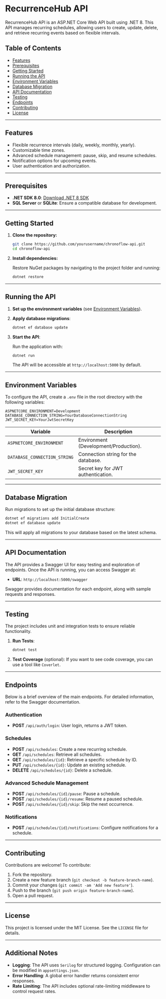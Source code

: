 # RecurrenceHub API

RecurrenceHub API is an ASP.NET Core Web API built using .NET 8. This API manages recurring schedules, allowing users to create, update, delete, and retrieve recurring events based on flexible intervals.

## Table of Contents

- [Features](#features)
- [Prerequisites](#prerequisites)
- [Getting Started](#getting-started)
- [Running the API](#running-the-api)
- [Environment Variables](#environment-variables)
- [Database Migration](#database-migration)
- [API Documentation](#api-documentation)
- [Testing](#testing)
- [Endpoints](#endpoints)
- [Contributing](#contributing)
- [License](#license)

---

## Features

- Flexible recurrence intervals (daily, weekly, monthly, yearly).
- Customizable time zones.
- Advanced schedule management: pause, skip, and resume schedules.
- Notification options for upcoming events.
- User authentication and authorization.

---

## Prerequisites

- **.NET SDK 8.0**: [Download .NET 8 SDK](https://dotnet.microsoft.com/download/dotnet/8.0)
- **SQL Server** or **SQLite**: Ensure a compatible database for development.

---

## Getting Started

1. **Clone the repository:**

   ```bash
   git clone https://github.com/yourusername/chronoflow-api.git
   cd chronoflow-api
   ```

2. **Install dependencies:**

   Restore NuGet packages by navigating to the project folder and running:

   ```bash
   dotnet restore
   ```

---

## Running the API

1. **Set up the environment variables** (see [Environment Variables](#environment-variables)).

2. **Apply database migrations**:

   ```bash
   dotnet ef database update
   ```

3. **Start the API**:

   Run the application with:

   ```bash
   dotnet run
   ```

   The API will be accessible at `http://localhost:5000` by default.

---

## Environment Variables

To configure the API, create a `.env` file in the root directory with the following variables:

```plaintext
ASPNETCORE_ENVIRONMENT=Development
DATABASE_CONNECTION_STRING=YourDatabaseConnectionString
JWT_SECRET_KEY=YourJwtSecretKey
```

| Variable                   | Description                       |
|----------------------------|-----------------------------------|
| `ASPNETCORE_ENVIRONMENT`   | Environment (Development/Production). |
| `DATABASE_CONNECTION_STRING` | Connection string for the database. |
| `JWT_SECRET_KEY`           | Secret key for JWT authentication. |

---

## Database Migration

Run migrations to set up the initial database structure:

```bash
dotnet ef migrations add InitialCreate
dotnet ef database update
```

This will apply all migrations to your database based on the latest schema.

---

## API Documentation

The API provides a Swagger UI for easy testing and exploration of endpoints. Once the API is running, you can access Swagger at:

- **URL**: `http://localhost:5000/swagger`

Swagger provides documentation for each endpoint, along with sample requests and responses.

---

## Testing

The project includes unit and integration tests to ensure reliable functionality.

1. **Run Tests**:

   ```bash
   dotnet test
   ```

2. **Test Coverage** (optional): If you want to see code coverage, you can use a tool like `Coverlet`.

---

## Endpoints

Below is a brief overview of the main endpoints. For detailed information, refer to the Swagger documentation.

### Authentication

- **POST** `/api/auth/login`: User login, returns a JWT token.

### Schedules

- **POST** `/api/schedules`: Create a new recurring schedule.
- **GET** `/api/schedules`: Retrieve all schedules.
- **GET** `/api/schedules/{id}`: Retrieve a specific schedule by ID.
- **PUT** `/api/schedules/{id}`: Update an existing schedule.
- **DELETE** `/api/schedules/{id}`: Delete a schedule.

### Advanced Schedule Management

- **POST** `/api/schedules/{id}/pause`: Pause a schedule.
- **POST** `/api/schedules/{id}/resume`: Resume a paused schedule.
- **POST** `/api/schedules/{id}/skip`: Skip the next occurrence.

### Notifications

- **POST** `/api/schedules/{id}/notifications`: Configure notifications for a schedule.

---

## Contributing

Contributions are welcome! To contribute:

1. Fork the repository.
2. Create a new feature branch (`git checkout -b feature-branch-name`).
3. Commit your changes (`git commit -am 'Add new feature'`).
4. Push to the branch (`git push origin feature-branch-name`).
5. Open a pull request.

---

## License

This project is licensed under the MIT License. See the `LICENSE` file for details.

---

## Additional Notes

- **Logging**: The API uses `Serilog` for structured logging. Configuration can be modified in `appsettings.json`.
- **Error Handling**: A global error handler returns consistent error responses.
- **Rate Limiting**: The API includes optional rate-limiting middleware to control request rates.